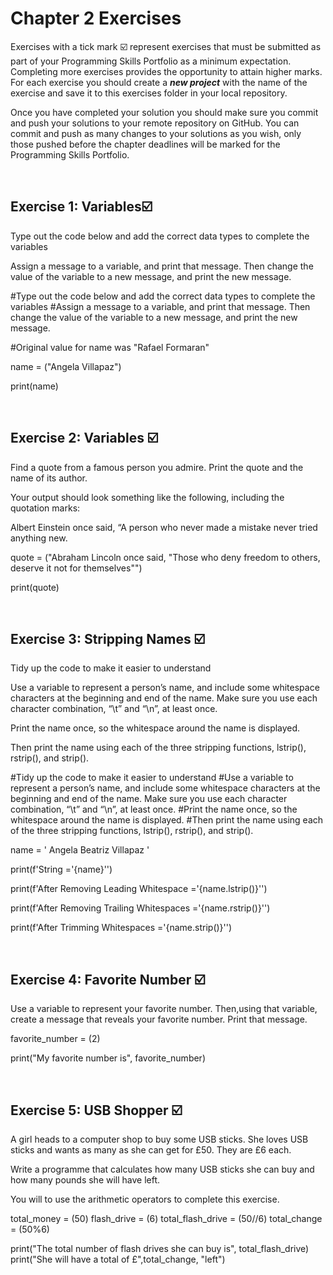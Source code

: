 # Chapter 2 Exercises

Exercises with a tick mark :ballot_box_with_check: represent exercises that must be submitted as part of your Programming Skills Portfolio as a minimum expectation. Completing more exercises provides the opportunity to attain higher marks. For each exercise you should create a _**new project**_ with the name of the exercise and save it to this exercises folder in your local repository.

Once you have completed your solution you should make sure you commit and push your solutions to your remote repository on GitHub. You can commit and push as many changes to your solutions as you wish, only those pushed before the chapter deadlines will be marked for the Programming Skills Portfolio.  


&nbsp;

## Exercise 1: Variables:ballot_box_with_check:

Type out the code below and add the correct data types to complete the variables

Assign a message to a variable, and print that message.
Then change the value of the variable to a new message, and print the new
message.

#Type out the code below and add the correct data types to complete the variables
#Assign a message to a variable, and print that message. Then change the value of the variable to a new message, and print the new message.

#Original value for name was "Rafael Formaran"

name = ("Angela Villapaz")

print(name)

&nbsp;
&nbsp;
&nbsp;
## Exercise 2: Variables :ballot_box_with_check:

Find a quote from a famous person you admire. Print the quote and the name of its author. 

Your output should look something like the following, including the quotation marks:

Albert Einstein once said, “A person who never made a mistake never tried anything new.

quote = ("Abraham Lincoln once said, \"Those who deny freedom to others, deserve it not for themselves\"")

print(quote)

&nbsp;
&nbsp;
&nbsp;
## Exercise 3: Stripping Names :ballot_box_with_check:

Tidy up the code to make it easier to understand

Use a variable to represent a person’s name, and include some whitespace characters at the beginning and end of the name. Make sure you use each character combination, “\t” and “\n”, at least once.

Print the name once, so the whitespace around the name is displayed. 

Then print the name using each of the three stripping functions, lstrip(), rstrip(), and strip().

#Tidy up the code to make it easier to understand
#Use a variable to represent a person’s name, and include some whitespace characters at the beginning and end of the name. Make sure you use each character combination, “\t” and “\n”, at least once.
#Print the name once, so the whitespace around the name is displayed.
#Then print the name using each of the three stripping functions, lstrip(), rstrip(), and strip().

name = '  Angela Beatriz Villapaz  '

print(f'String =\'{name}\'')

print(f'After Removing Leading Whitespace =\'{name.lstrip()}\'')

print(f'After Removing Trailing Whitespaces =\'{name.rstrip()}\'')

print(f'After Trimming Whitespaces =\'{name.strip()}\'')


&nbsp;
&nbsp;
&nbsp;
## Exercise 4: Favorite Number :ballot_box_with_check:
Use a variable to represent your favorite number. Then,using that variable, create a message that reveals your favorite number. Print
that message.

favorite_number = (2)

print("My favorite number is", favorite_number)

&nbsp;
&nbsp;
&nbsp;

## Exercise 5: USB Shopper :ballot_box_with_check:

A girl heads to a computer shop to buy some USB sticks. She loves USB sticks and wants as many as she can get for £50. They are £6 each.

Write a programme that calculates how many USB sticks she can buy and how many pounds she will have left.

You will to use the arithmetic operators to complete this exercise.

total_money = (50)
flash_drive = (6)
total_flash_drive = (50//6)
total_change = (50%6)

print("The total number of flash drives she can buy is", total_flash_drive)
print("She will have a total of £",total_change, "left")

&nbsp;
&nbsp;
&nbsp;
